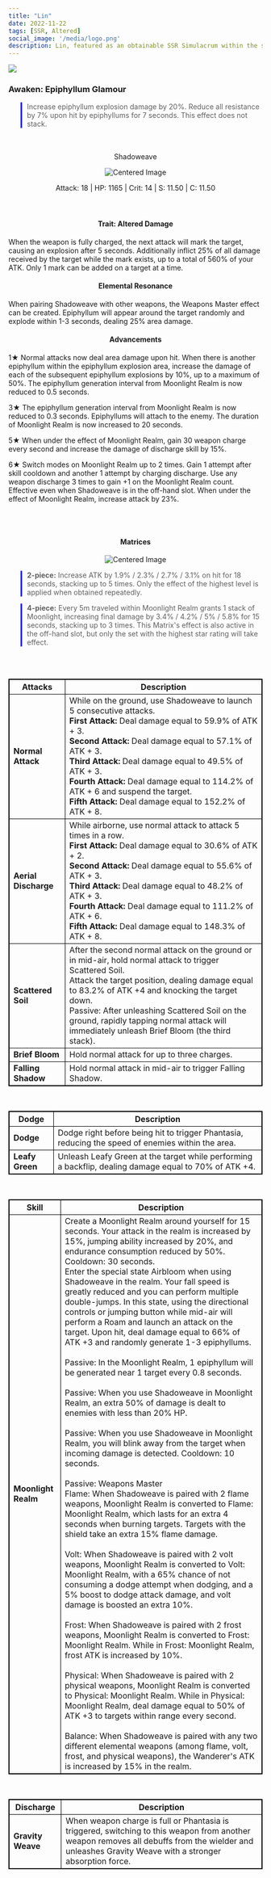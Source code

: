 ```yaml
---
title: "Lin"
date: 2022-11-22
tags: [SSR, Altered]
social_image: '/media/logo.png'
description: Lin, featured as an obtainable SSR Simulacrum within the simulacrum system, associated with the weapon Shadoweave.
---
```


![](https://i.postimg.cc/RF1LLN8j/Simulacrum-Lin-Awaken.png)

### Awaken: Epiphyllum Glamour
>Increase epiphyllum explosion damage by 20%. Reduce all resistance by 7% upon hit by epiphyllums for 7 seconds. This effect does not stack.

</br>
</br>

<center>
Shadoweave
</center>
<p align="center">
    <img src="https://i.postimg.cc/Pf8DmpGJ/Icon-Weapon-Shadoweave.webp" alt="Centered Image">
</p>


<center>
Attack: 18 | HP: 1165 | Crit: 14 | S: 11.50 | C: 11.50
</center>

</br>
</br>

<h4 style="text-align: center;"> Trait: Altered Damage</h4>

When the weapon is fully charged, the next attack will mark the target, causing an explosion after 5 seconds. Additionally inflict 25% of all damage received by the target while the mark exists, up to a total of 560% of your ATK. Only 1 mark can be added on a target at a time.

<h4 style="text-align: center;"> Elemental Resonance</h4>
 
When pairing Shadoweave with other weapons, the Weapons Master effect can be created. Epiphyllum will appear around the target randomly and explode within 1-3 seconds, dealing 25% area damage.

<h4 style="text-align: center;"> Advancements</h4>

1★ Normal attacks now deal area damage upon hit. When there is another epiphyllum within the epiphyllum explosion area, increase the damage of each of the subsequent epiphyllum explosions by 10%, up to a maximum of 50%. The epiphyllum generation interval from Moonlight Realm is now reduced to 0.5 seconds.


3★ The epiphyllum generation interval from Moonlight Realm is now reduced to 0.3 seconds. Epiphyllums will attach to the enemy. The duration of Moonlight Realm is now increased to 20 seconds.

5★ When under the effect of Moonlight Realm, gain 30 weapon charge every second and increase the damage of discharge skill by 15%.

6★ Switch modes on Moonlight Realm up to 2 times. Gain 1 attempt after skill cooldown and another 1 attempt by charging discharge. Use any weapon discharge 3 times to gain +1 on the Moonlight Realm count. Effective even when Shadoweave is in the off-hand slot. When under the effect of Moonlight Realm, increase attack by 23%.

</br>
</br>

<h4 style="text-align: center;"> Matrices</h4>

<p align="center">
    <img src="https://i.postimg.cc/GpSnmRnz/Lin-m.png" alt="Centered Image">
</p>

> **2-piece:** Increase ATK by 1.9% / 2.3% / 2.7% / 3.1% on hit for 18 seconds, stacking up to 5 times. Only the effect of the highest level is applied when obtained repeatedly.

> **4-piece:** Every 5m traveled within Moonlight Realm grants 1 stack of Moonlight, increasing final damage by 3.4% / 4.2% / 5% / 5.8% for 15 seconds, stacking up to 3 times. This Matrix's effect is also active in the off-hand slot, but only the set with the highest star rating will take effect.
<style>
table {
    border-collapse: collapse;
}
table, th, td {
   border: 1.5px solid black;
}
blockquote {
    border-left: solid blue;
    padding-left: 10px;
}
</style>

</br>
</br>

| Attacks | Description |
| --- | --- |
| **Normal Attack** | While on the ground, use Shadoweave to launch 5 consecutive attacks. </br> **First Attack:** Deal damage equal to 59.9% of ATK + 3. </br> **Second Attack:** Deal damage equal to 57.1% of ATK + 3. </br> **Third Attack:** Deal damage equal to 49.5% of ATK + 3. </br> **Fourth Attack:** Deal damage equal to 114.2% of ATK + 6 and suspend the target. </br> **Fifth Attack:** Deal damage equal to 152.2% of ATK + 8.
| **Aerial Discharge** | While airborne, use normal attack to attack 5 times in a row. </br> **First Attack:** Deal damage equal to 30.6% of ATK + 2. </br> **Second Attack:** Deal damage equal to 55.6% of ATK + 3. </br> **Third Attack:** Deal damage equal to 48.2% of ATK + 3. </br> **Fourth Attack:** Deal damage equal to 111.2% of ATK + 6. </br> **Fifth Attack:** Deal damage equal to 148.3% of ATK + 8.
| **Scattered Soil** | After the second normal attack on the ground or in mid-air, hold normal attack to trigger Scattered Soil.<br>Attack the target position, dealing damage equal to 83.2% of ATK +4 and knocking the target down.<br>Passive: After unleashing Scattered Soil on the ground, rapidly tapping normal attack will immediately unleash Brief Bloom (the third stack).
| **Brief Bloom** | Hold normal attack for up to three charges.
| **Falling Shadow** | Hold normal attack in mid-air to trigger Falling Shadow.

</br>

| Dodge | Description |
| --- | --- |
| **Dodge** | Dodge right before being hit to trigger Phantasia, reducing the speed of enemies within the area.
| **Leafy Green** | Unleash Leafy Green at the target while performing a backflip, dealing damage equal to 70% of ATK +4.


</br>

| Skill | Description |
| --- | --- |
| **Moonlight Realm** | Create a Moonlight Realm around yourself for 15 seconds. Your attack in the realm is increased by 15%, jumping ability increased by 20%, and endurance consumption reduced by 50%. Cooldown: 30 seconds.<br>Enter the special state Airbloom when using Shadoweave in the realm. Your fall speed is greatly reduced and you can perform multiple double-jumps. In this state, using the directional controls or jumping button while mid-air will perform a Roam and launch an attack on the target. Upon hit, deal damage equal to 66% of ATK +3 and randomly generate 1-3 epiphyllums.<br><br>Passive: In the Moonlight Realm, 1 epiphyllum will be generated near 1 target every 0.8 seconds.<br><br>Passive: When you use Shadoweave in Moonlight Realm, an extra 50% of damage is dealt to enemies with less than 20% HP.<br><br>Passive: When you use Shadoweave in Moonlight Realm, you will blink away from the target when incoming damage is detected. Cooldown: 10 seconds.<br><br>Passive: Weapons Master<br> Flame: When Shadoweave is paired with 2 flame weapons, Moonlight Realm is converted to Flame: Moonlight Realm, which lasts for an extra 4 seconds when burning targets. Targets with the shield take an extra 15% flame damage.<br><br> Volt: When Shadoweave is paired with 2 volt weapons, Moonlight Realm is converted to Volt: Moonlight Realm, with a 65% chance of not consuming a dodge attempt when dodging, and a 5% boost to dodge attack damage, and volt damage is boosted an extra 10%.<br><br> Frost: When Shadoweave is paired with 2 frost weapons, Moonlight Realm is converted to Frost: Moonlight Realm. While in Frost: Moonlight Realm, frost ATK is increased by 10%.<br><br> Physical: When Shadoweave is paired with 2 physical weapons, Moonlight Realm is converted to Physical: Moonlight Realm. While in Physical: Moonlight Realm, deal damage equal to 50% of ATK +3 to targets within range every second.<br><br>Balance: When Shadoweave is paired with any two different elemental weapons (among flame, volt, frost, and physical weapons), the Wanderer's ATK is increased by 15% in the realm. |

</br>

| Discharge | Description |
| --- | --- |
| **Gravity Weave** | When weapon charge is full or Phantasia is triggered, switching to this weapon from another weapon removes all debuffs from the wielder and unleashes Gravity Weave with a stronger absorption force.


